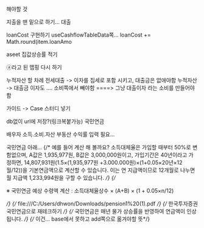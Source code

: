 해야할 것

지출을 맨 밑으로 하기... 대출

loanCost 구현하기 useCashflowTableData쪽... loanCost += Math.round(item.loanAmo

aseet 집값상승률 적기

ⓐ라고 된 맵핑 다시 하기




누적자산 할 차례
전세대출 -> 이자를 집세로 포함 시키고, 대출금은 없애야함
누적자산 -> 대출금 이자도 .... 소비쪽에서 빼야함
====> 그냥 대출이자 라는 소비를 만들어야 함

가이드 -> Case 스터디 넣기

db없이 url에 저장?(링크복붙가능)
국민연금

배우자 소득.소비.자산
부동산 수익률 입력 필요...

국민연금 아래...
            {/* 예를 들어 계산
해 볼까요? 소득대체율은 가입할 때부터 50%로 변함없으며, A값은 1,935,977원, B값은
3,000,000원이고, 가입기간은 40년이라고 가정하면, 14,807,931원(1.5×(1,935,977원
+3.000.000원)×(1+0.05×20년×12월/12))을 기본연금액으로 계산할 수 있습니다. 이는 연
지급액이므로 12개월로 나누면 월 지급액 1,233,994원을 구할 수 있습니다.  */}
            {/* <p className='note'>※ 국민연금 예상 수령액 계산 : 소득대체율상수 × (A+B) × (1 + 0.05×n/12) </p> */}
            {/* file:///C:/Users/dhwon/Downloads/pension1%20(1).pdf */}
            {/* 한국투자증권 국민연금으로 재테크하기 */}
            {/* 국민연금은 매년 물가 상승률을 반영하여 연금액이 인상됩니다. */}
            {/* 이건... base에서 못하고 add쪽으로 옮겨야할 뜻*/}